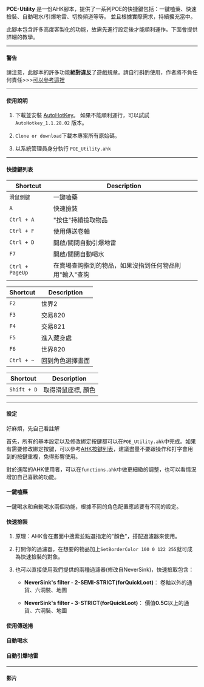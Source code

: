 
**POE-Utility**
是一份AHK腳本，提供了一系列POE的快捷鍵包括：一鍵嗑藥、快速撿裝、自動喝水/引爆地雷、切換頻道等等。
並且根據實際需求，持續擴充當中。

此腳本包含許多高度客製化的功能，故需先進行設定後才能順利運作。下面會提供詳細的教學。

---
#### 警告 ####

請注意，此腳本的許多功能**絕對違反**了遊戲規章。請自行斟酌使用，作者將不負任何責任>>>[可以參考這裡](https://www.ptt.cc/bbs/PathofExile/M.1536799446.A.BB1.html)

---

#### 使用說明 ####

1. 下載並安裝 [AutoHotKey](https://www.autohotkey.com/)。 如果不能順利運行，可以試試 `AutoHotkey_1.1.28.02` 版本。

2. `Clone or download`下載本專案所有原始碼。

3. 以系統管理員身分執行 `POE_Utility.ahk`

---

#### 快捷鍵列表 ####

|Shortcut|Description|
|---    |---    |
| `滑鼠側鍵`      | 一鍵嗑藥 
| `A`      | 快速撿裝
| `Ctrl + A`      | "按住"持續撿取物品
| `Ctrl + F`      | 使用傳送卷軸 
| `Ctrl + D`      | 開啟/關閉自動引爆地雷
| `F7`      | 開啟/關閉自動喝水
| `Ctrl + PageUp`      | 在賣場查詢指到的物品，如果沒指到任何物品則用"輸入"查詢

|Shortcut|Description|
|---    |---    |
| `F2`      | 世界2
| `F3`      | 交易820
| `F4`      | 交易821
| `F5`      | 進入藏身處
| `F6`      | 世界820
| `Ctrl + ~`      | 回到角色選擇畫面

|Shortcut|Description|
|---    |---    |
| `Shift + D`      | 取得滑鼠座標, 顏色

---

#### 設定 ####
好麻煩，先自己看註解

首先，所有的基本設定以及修改綁定按鍵都可以在`POE_Utility.ahk`中完成。如果有需要修改綁定按鍵，可以參考[AHK按鍵列表](https://autohotkey.com/docs/KeyList.htm)，建議盡量不要跟操作和打字會用到的按鍵重複，免得影響使用。

對於進階的AHK使用者，可以在`functions.ahk`中做更細緻的調整，也可以看情況增加自己喜歡的功能。

#### 一鍵嗑藥 ####

一鍵喝水和自動喝水兩個功能，根據不同的角色配置應該要有不同的設定。

#### 快速撿裝 ####

1. 原理：AHK會在畫面中搜索並點選指定的"顏色"，搭配過濾器來使用。

2. 打開你的過濾器，在想要的物品加上`SetBorderColor 100 0 122 255`就可成為快速撿裝的對象。

3. 也可以直接使用我們提供的兩種過濾器(修改自NeverSink)，快速撿取包含：

   + **NeverSink's filter - 2-SEMI-STRICT(forQuickLoot)**： 卷軸以外的通貨、六洞裝、地圖

   + **NeverSink's filter - 3-STRICT(forQuickLoot)**： 價值**0.5C**以上的通貨、六洞裝、地圖

#### 使用傳送捲 ####

#### 自動喝水 ####

#### 自動引爆地雷 ####

---

#### 影片 ####

<a href="https://www.youtube.com/watch?v=-sM8SynMM5I" target="_blank"></a>
